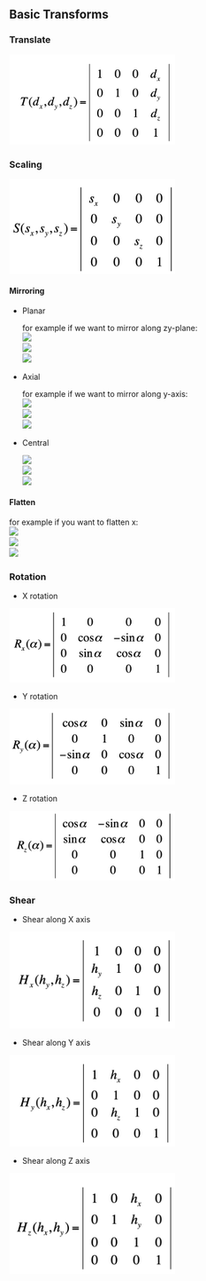 ## Basic Transforms

### Translate

<img width="300" src="./images/Translate.png">

### Scaling

<img width="300" src="./images/Scaling.png">

#### Mirroring

- Planar

    for example if we want to mirror along zy-plane:\
    <img src="https://render.githubusercontent.com/render/math?math=S_x = -1">\
    <img src="https://render.githubusercontent.com/render/math?math=S_y = 1">\
    <img src="https://render.githubusercontent.com/render/math?math=S_z = 1">
    
- Axial

    for example if we want to mirror along y-axis:\
        <img src="https://render.githubusercontent.com/render/math?math=S_x = -1">\
        <img src="https://render.githubusercontent.com/render/math?math=S_y = 1">\
        <img src="https://render.githubusercontent.com/render/math?math=S_z = -1">
        
- Central

    <img src="https://render.githubusercontent.com/render/math?math=S_x = -1">\
    <img src="https://render.githubusercontent.com/render/math?math=S_y = -1">\
    <img src="https://render.githubusercontent.com/render/math?math=S_z = -1">

#### Flatten

for example if you want to flatten x:\
<img src="https://render.githubusercontent.com/render/math?math=S_x = 0">\
<img src="https://render.githubusercontent.com/render/math?math=S_y = 1">\
<img src="https://render.githubusercontent.com/render/math?math=S_z = 1">


### Rotation

- X rotation

<img width="300" src="./images/RotateX.png">
    
- Y rotation

<img width="300" src="./images/RotateY.png">

- Z rotation

<img width="300" src="./images/RotateZ.png">
    
### Shear

- Shear along X axis

<img width="300" src="./images/ShearX.png">

- Shear along Y axis

<img width="300" src="./images/ShearY.png">

- Shear along Z axis

<img width="300" src="./images/ShearZ.png">
